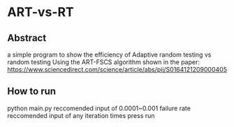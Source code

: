 # ART-vs-RT
## Abstract
a simple program to show the efficiency of Adaptive random testing vs random testing
Using the ART-FSCS algorithm shown in the paper:
https://www.sciencedirect.com/science/article/abs/pii/S0164121209000405
## How to run
python main.py
reccomended input of 0.0001~0.001 failure rate
reccomended input of any iteration times 
press run
